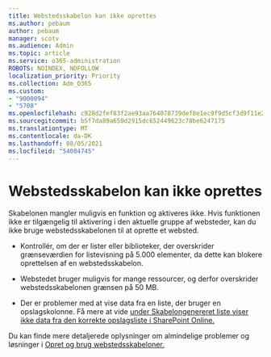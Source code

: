 ```yaml
---
title: Webstedsskabelon kan ikke oprettes
ms.author: pebaum
author: pebaum
manager: scotv
ms.audience: Admin
ms.topic: article
ms.service: o365-administration
ROBOTS: NOINDEX, NOFOLLOW
localization_priority: Priority
ms.collection: Adm_O365
ms.custom:
- "9000094"
- "5708"
ms.openlocfilehash: c928d2fef83f2ae93aa764078739def8e1ec9f9d5cf3d9f11e22cd20702d4ddd
ms.sourcegitcommit: b5f7da89a650d2915dc652449623c78be6247175
ms.translationtype: MT
ms.contentlocale: da-DK
ms.lasthandoff: 08/05/2021
ms.locfileid: "54084745"
---
```

# <a name="site-template-cannot-be-created"></a>Webstedsskabelon kan ikke oprettes

Skabelonen mangler muligvis en funktion og aktiveres ikke. Hvis funktionen ikke er tilgængelig til aktivering i den aktuelle gruppe af websteder, kan du ikke bruge webstedsskabelonen til at oprette et websted.

- Kontrollér, om der er lister [](https://support.office.com/article/Manage-large-lists-and-libraries-in-SharePoint-B8588DAE-9387-48C2-9248-C24122F07C59) eller biblioteker, der overskrider grænseværdien for listevisning på 5.000 elementer, da dette kan blokere oprettelsen af en webstedsskabelon.

- Webstedet bruger muligvis for mange ressourcer, og derfor overskrider webstedsskabelonen grænsen på 50 MB.

- Der er problemer med at vise data fra en liste, der bruger en opslagskolonne. Få mere at vide [under Skabelongenereret liste viser ikke data fra den korrekte opslagsliste i SharePoint Online.](https://docs.microsoft.com/sharepoint/support/lists-and-libraries/template-generated-list-incorrect-data)

Du kan finde mere detaljerede oplysninger om almindelige problemer og løsninger i [Opret og brug webstedsskabeloner.](https://support.office.com/article/Create-and-use-site-templates-60371B0F-00E0-4C49-A844-34759EBDD989)
